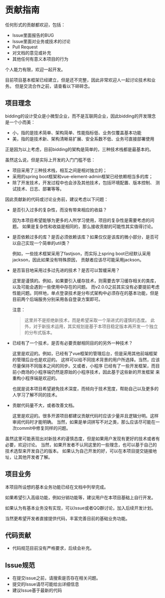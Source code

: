 # 贡献指南

任何形式的贡献都欢迎，包括：

* Issue里面报告的BUG
* Issue里面对业务或技术的讨论
* Pull Request
* 对文档的意见或补充
* 其他任何有意义本项目的行为

个人能力有限，欢迎一起开发。

目前项目基本框架已经建立，但是还不完整，因此非常欢迎人一起讨论技术和业务。
但是交流合作之前，请查看以下碎碎念。

## 项目理念

bidding的设计受众是小微型企业，而不是互联网企业，因此bidding的开发理念是一个小而美：

* 小，指的是技术简单、架构简单、性能指标低、业务仅覆盖基本功能
* 美，指的是技术新、架构清晰易扩展、安全系数不低、业务可直接部署使用

正是因为以上考虑，目前bidding的架构是简单的，三种技术栈都是最基本的。

虽然这么说，但是实际上开发的入门门槛不低：
* 项目采用了三种技术栈，相互之间是相对独立的；
* 采用的spring boot框架和vue-element-admin框架已经依赖相当多的库；
* 除了开发技术，开发过程中也会涉及其他技术，包括环境配置、版本控制、
  测试技术、日志、部署等等。

因此贡献新的代码或讨论业务前，建议考虑以下问题：

* 是否引入过多的复杂性，而没有带来相应的收益？

  因为本项目希望能够为更多的人所学习使用，项目的复杂性是需要考虑的问题。
  如果是复杂性和收益是相同的，那么接收贡献的可能性其实值得讨论。

* 是否依赖过多的库？是否必须依赖该库？如果仅仅是该库的微小部分，是否可以自己实现一个简单的util类？

  例如，一些技术框架采用了fastjson，而实际上spring boot已经默认采用jackson，因此如果没有特殊原因，
  贡献者应该尽可能采用jackson。
  
* 是否盲目地采用过多过先进的技术？是否可以暂缓采用？

  这里是谨慎的。例如，如果要引入缓存技术，则需要去学习缓存相关的类库，以及可能会遇到一些使用中存在的问题。
  而v2.0.0之前其实没有必要提前考虑性能问题。同样地，单点登录技术是分布式架构中必须存在的基本功能，但是
  目前两个后端服务分别采用各自登录方案即可。

  注意：
  > 这里并不是拒绝新技术，而是希望采取一个渐进式的谨慎的态度。
  > 此外，对于新技术运用，其实规划是基于本项目稳定版本再开发一个独立的分布式版本。
  
* 已经有了一个技术，是否有必要贡献相同目的的另外一种技术？

  这里是欢迎的。例如，已经有了vue框架的管理后台，但是采用其他前端框架的管理后台也是欢迎的。
  这样可以给不同技术背景的用户所选择。当然，应该尽量保持不同版本之间的同步。又或者，小程序
  已经有了一些开发框架，而目前小商场的小程序端仍然是原始的小程序技术，因此基于这些新的开发框架
  来重构小程序端是欢迎的。
  
  也就是说本项目希望避免技术深度，而倾向于技术宽度，帮助自己以及更多的人学习了解不同的技术。
  
* 贡献代码量不大，或者改善文档。

  这里是欢迎的。很多开源项目都建议贡献代码时应该少量并且逻辑分明。这样审阅代码时才能明确。
  当然，如果是单词拼写不对之类，那么应该尽可能在一次commit中修复同样的问题。
  
虽然这里可能表现出对新技术的谨慎态度，但是如果用户发现有更好的技术或者有必要，欢迎讨论。
当然，如果开发者不认同这里的一些理念，也可以基于自己的技术选型来开发自己的版本。
如果认为自己开发的好，可以在本项目提交链接地址，让其他开发者了解。

## 项目业务

本项目所设想的基本业务功能已经在文档中列举完成。

如果希望引入高级功能，例如分销功能等，建议用户在本项目基础上自行开发。

如果认为有基本业务没有实现，可以Issue或者QQ群讨论，加入后续开发计划。

当然更希望开发者直接提供代码，丰富完善目前的基础业务功能。

## 代码贡献

* 代码规范目前没有严格要求，后续会补充。

## Issue规范

* 在提交issue之前，请搜索是否存在相关问题。
* 提交的Issue请尽可能给出详细信息
* 建议Issue基于最新的代码
